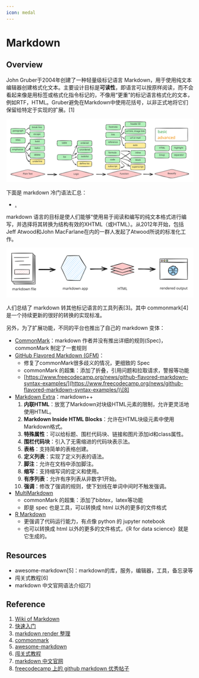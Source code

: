 ```yaml
---
icon: medal
---
```


# Markdown

## Overview

John Gruber于2004年创建了一种轻量级标记语言 Markdown，用于使用纯文本编辑器创建格式化文本。主要设计目标是**可读性**，即语言可以按原样阅读，而不会看起来像是用标签或格式化指令标记的，不像用“更重”的标记语言格式化的文本，例如RTF，HTML。Gruber避免在Markdown中使用花括号，以非正式地将它们保留给特定于实现的扩展。\[1]

<img src="../../.gitbook/assets/md-syntex.excalidraw.svg" alt="" class="gitbook-drawing">

下面是 markdown 冷门语法汇总：

* [.](./ "mention")

markdown 语言的目标是使人们能够“使用易于阅读和编写的纯文本格式进行编写，并选择将其转换为结构有效的XHTML（或HTML）。从2012年开始，包括Jeff Atwood和John MacFarlane在内的一群人发起了Atwood所说的标准化工作。

<img src="../../.gitbook/assets/file.excalidraw (11).svg" alt="markdown render workflow[2]" class="gitbook-drawing">

人们总结了 markdown 转其他标记语言的工具列表\[3]。其中 commonmark\[4] 是一个持续更新的很好的转换的实现标准。

另外，为了扩展功能，不同的平台也推出了自己的 markdown 变体：

* [CommonMark](https://commonmark.org/)：markdown 作者并没有推出详细的规则(Spec)，commonMark 制定了一套规则
* [GitHub Flavored Markdown (GFM)](https://github.github.com/gfm/)：
  * 修复了commonMark很多歧义的情况，更细致的 Spec
  * commonMark 的超集：添加了折叠，引用问题和拉取请求，警报等功能
  * [https://www.freecodecamp.org/news/github-flavored-markdown-syntax-examples/](https://www.freecodecamp.org/news/github-flavored-markdown-syntax-examples/)\[8]
* [Markdown Extra](https://michelf.ca/projects/php-markdown/extra/)：markdown++
  1. **内联HTML**：放宽了Markdown对块级HTML元素的限制，允许更灵活地使用HTML。
  2. **Markdown Inside HTML Blocks**：允许在HTML块级元素中使用Markdown格式。
  3. **特殊属性**：可以给标题、围栏代码块、链接和图片添加id和class属性。
  4. **围栏代码块**：引入了无需缩进的代码块表示法。
  5. **表格**：支持简单的表格创建。
  6. **定义列表**：实现了定义列表的语法。
  7. **脚注**：允许在文档中添加脚注。
  8. **缩写**：支持缩写词的定义和使用。
  9. **有序列表**：允许有序列表从非数字1开始。
  10. **强调**：修改了强调的规则，使下划线在单词中间时不触发强调。
* [MultiMarkdown](https://fletcherpenney.net/multimarkdown/)
  * commonMark 的超集：添加了bibtex，latex等功能
  * 即是 spec 也是工具，可以转换成 html 以外的更多的文件格式
* [R Markdown](https://rmarkdown.rstudio.com/)
  * 更强调了代码运行能力，有点像 python 的 jupyter notebook
  * 也可以转换成 html 以外的更多的文件格式，《R for data science》就是它生成的。

## Resources

* awesome-markdown\[5]：markdown的库，服务，编辑器，工具，备忘录等
* 闯关式教程\[6]
* markdown 中文官网语法介绍\[7]

## Reference

1. [Wiki of Markdown](https://en.wikipedia.org/wiki/Markdown)
2. [快速入门](https://www.markdownguide.org/getting-started/)
3. [markdown render 整理](https://github.com/markdown/markdown.github.com/wiki/Implementations)
4. [commonmark](https://commonmark.org/)
5. [awesome-markdown](https://github.com/mundimark/awesome-markdown)
6. [闯关式教程](https://www.markdowntutorial.com/)
7. [markdown 中文官网](https://markdown.com.cn/)
8. [freecodecamp 上的 github markdown 优秀帖子](https://www.freecodecamp.org/news/github-flavored-markdown-syntax-examples/)

